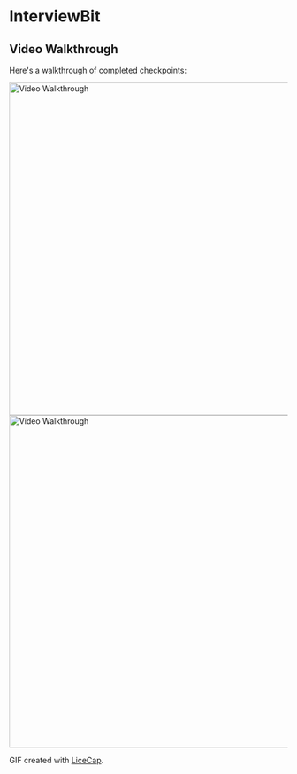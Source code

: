 # InterviewBit

## Video Walkthrough

Here's a walkthrough of completed checkpoints:

<img src='https://user-images.githubusercontent.com/17666583/41274109-1150945e-6dd1-11e8-8cde-3501206dbed7.gif' title='Recursion' width='600' alt='Video Walkthrough' />
<img src='https://user-images.githubusercontent.com/17666583/41274111-1396125c-6dd1-11e8-9591-dc5a71e8251f.gif' title='Bit Manupulation' width='600' alt='Video Walkthrough' />


GIF created with [LiceCap](http://www.cockos.com/licecap/).
